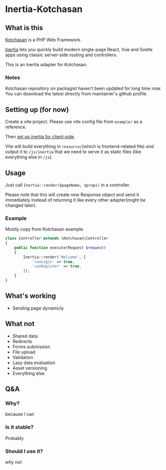 # Inertia-Kotchasan

## What is this
[Kotchasan](https://github.com/goragodwiriya/kotchasan) is a PHP Web Framework.

[Inertia](http://inertiajs.com) lets you quickly build modern single-page React, Vue and Svelte apps using classic server-side routing and controllers.

This is an Inertia adapter for Kotchasan.

### Notes
Kotchasan repository on packagist haven't been updated for long time now. You can download the latest directly from maintainer's github profile.  

## Setting up (for now)
Create a vite project. Please use vite config file from `example/` as a reference.

Then [set up inertia for client-side](https://inertiajs.com/client-side-setup). 

Vite will build everything in `resource/`(which is frontend-related file) and output it to `/js/inertia` that we need to serve it as static files (like everything else in `/js`).

## Usage
Just call `Inertia::render($pageName, $props)` in a controller. 

Please note that this will create new Response object and send it immediately instead of returning it like every other adapter(might be changed later).

### Example
Mostly copy from Kotchasan example.

```php
class Controller extends \Kotchasan\Controller
{
    public function execute(Request $request)
    {
        Inertia::render('Welcome', [
            'canLogin' => true,
            'canRegister' => true,
        ]);
    }
}
```

## What's working
- Sending page dynamicly

## What not
- Shared data
- Redirects
- Forms submission
- File upload
- Validation
- Lazy data evaluation
- Asset versioning
- Everything else

## Q&A

### Why?

because I can

### Is it stable?

Probably

### Should I use it?

why not